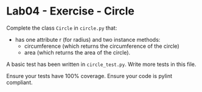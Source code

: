 # Lab04 - Exercise - Circle

Complete the class `Circle` in `circle.py` that:
 * has one attribute r (for radius) and two instance methods:
   * circumference (which returns the circumference of the circle)
   * area (which returns the area of the circle).

A basic test has been written in `circle_test.py`. Write more tests in this file.

Ensure your tests have 100% coverage. Ensure your code is pylint compliant.

